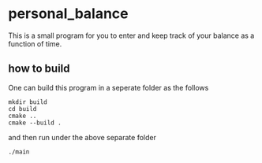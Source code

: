 # personal_balance
This is a small program for you to enter and keep track of your balance as a function of time.

## how to build
One can build this program in a seperate folder as the follows 
```
mkdir build
cd build
cmake ..
cmake --build .
```
and then run under the above separate folder 
```
./main
```

